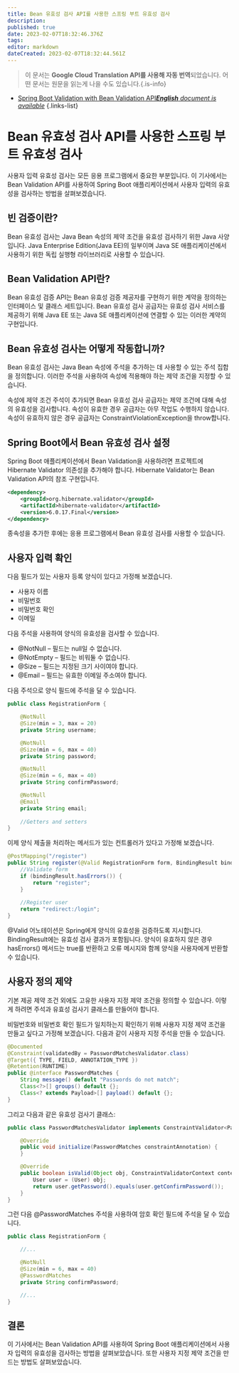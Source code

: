 ```yaml
---
title: Bean 유효성 검사 API를 사용한 스프링 부트 유효성 검사
description: 
published: true
date: 2023-02-07T18:32:46.376Z
tags: 
editor: markdown
dateCreated: 2023-02-07T18:32:44.561Z
---
```


> 이 문서는 **Google Cloud Translation API를 사용해 자동 번역**되었습니다.
어떤 문서는 원문을 읽는게 나을 수도 있습니다.{.is-info}



- [Spring Boot Validation with Bean Validation API***English** document is available*](/en/Knowledge-base/Spring-Boot/spring-boot-validation-with-bean-validation-api)
{.links-list}


# Bean 유효성 검사 API를 사용한 스프링 부트 유효성 검사

사용자 입력 유효성 검사는 모든 응용 프로그램에서 중요한 부분입니다. 이 기사에서는 Bean Validation API를 사용하여 Spring Boot 애플리케이션에서 사용자 입력의 유효성을 검사하는 방법을 살펴보겠습니다.

## 빈 검증이란?

Bean 유효성 검사는 Java Bean 속성의 제약 조건을 유효성 검사하기 위한 Java 사양입니다. Java Enterprise Edition(Java EE)의 일부이며 Java SE 애플리케이션에서 사용하기 위한 독립 실행형 라이브러리로 사용할 수 있습니다.

## Bean Validation API란?

Bean 유효성 검증 API는 Bean 유효성 검증 제공자를 구현하기 위한 계약을 정의하는 인터페이스 및 클래스 세트입니다. Bean 유효성 검사 공급자는 유효성 검사 서비스를 제공하기 위해 Java EE 또는 Java SE 애플리케이션에 연결할 수 있는 이러한 계약의 구현입니다.

## Bean 유효성 검사는 어떻게 작동합니까?

Bean 유효성 검사는 Java Bean 속성에 주석을 추가하는 데 사용할 수 있는 주석 집합을 정의합니다. 이러한 주석을 사용하여 속성에 적용해야 하는 제약 조건을 지정할 수 있습니다.

속성에 제약 조건 주석이 추가되면 Bean 유효성 검사 공급자는 제약 조건에 대해 속성의 유효성을 검사합니다. 속성이 유효한 경우 공급자는 아무 작업도 수행하지 않습니다. 속성이 유효하지 않은 경우 공급자는 ConstraintViolationException을 throw합니다.

## Spring Boot에서 Bean 유효성 검사 설정

Spring Boot 애플리케이션에서 Bean Validation을 사용하려면 프로젝트에 Hibernate Validator 의존성을 추가해야 합니다. Hibernate Validator는 Bean Validation API의 참조 구현입니다.

```xml
<dependency>
    <groupId>org.hibernate.validator</groupId>
    <artifactId>hibernate-validator</artifactId>
    <version>6.0.17.Final</version>
</dependency>
```

종속성을 추가한 후에는 응용 프로그램에서 Bean 유효성 검사를 사용할 수 있습니다.

## 사용자 입력 확인

다음 필드가 있는 사용자 등록 양식이 있다고 가정해 보겠습니다.

-   사용자 이름
-   비밀번호
-   비밀번호 확인
- 이메일

다음 주석을 사용하여 양식의 유효성을 검사할 수 있습니다.

- @NotNull – 필드는 null일 수 없습니다.
- @NotEmpty – 필드는 비워둘 수 없습니다.
- @Size – 필드는 지정된 크기 사이여야 합니다.
- @Email – 필드는 유효한 이메일 주소여야 합니다.

다음 주석으로 양식 필드에 주석을 달 수 있습니다.

```java
public class RegistrationForm {

    @NotNull
    @Size(min = 3, max = 20)
    private String username;

    @NotNull
    @Size(min = 6, max = 40)
    private String password;

    @NotNull
    @Size(min = 6, max = 40)
    private String confirmPassword;

    @NotNull
    @Email
    private String email;
    
    //Getters and setters
}
```

이제 양식 제출을 처리하는 메서드가 있는 컨트롤러가 있다고 가정해 보겠습니다.

```java
@PostMapping("/register")
public String register(@Valid RegistrationForm form, BindingResult bindingResult) {
    //Validate form
    if (bindingResult.hasErrors()) {
        return "register";
    }
    
    //Register user
    return "redirect:/login";
}
```

@Valid 어노테이션은 Spring에게 양식의 유효성을 검증하도록 지시합니다. BindingResult에는 유효성 검사 결과가 포함됩니다. 양식이 유효하지 않은 경우 hasErrors() 메서드는 true를 반환하고 오류 메시지와 함께 양식을 사용자에게 반환할 수 있습니다.

## 사용자 정의 제약

기본 제공 제약 조건 외에도 고유한 사용자 지정 제약 조건을 정의할 수 있습니다. 이렇게 하려면 주석과 유효성 검사기 클래스를 만들어야 합니다.

비밀번호와 비밀번호 확인 필드가 일치하는지 확인하기 위해 사용자 지정 제약 조건을 만들고 싶다고 가정해 보겠습니다. 다음과 같이 사용자 지정 주석을 만들 수 있습니다.

```java
@Documented
@Constraint(validatedBy = PasswordMatchesValidator.class)
@Target({ TYPE, FIELD, ANNOTATION_TYPE })
@Retention(RUNTIME)
public @interface PasswordMatches {
    String message() default "Passwords do not match";
    Class<?>[] groups() default {};
    Class<? extends Payload>[] payload() default {};
}
```

그리고 다음과 같은 유효성 검사기 클래스:

```java
public class PasswordMatchesValidator implements ConstraintValidator<PasswordMatches, Object> {

    @Override
    public void initialize(PasswordMatches constraintAnnotation) {       
    }

    @Override
    public boolean isValid(Object obj, ConstraintValidatorContext context){   
        User user = (User) obj;
        return user.getPassword().equals(user.getConfirmPassword());
    }     
}
```

그런 다음 @PasswordMatches 주석을 사용하여 암호 확인 필드에 주석을 달 수 있습니다.

```java
public class RegistrationForm {

    //...    

    @NotNull
    @Size(min = 6, max = 40)
    @PasswordMatches
    private String confirmPassword;

    //...
}
```

## 결론

이 기사에서는 Bean Validation API를 사용하여 Spring Boot 애플리케이션에서 사용자 입력의 유효성을 검사하는 방법을 살펴보았습니다. 또한 사용자 지정 제약 조건을 만드는 방법도 살펴보았습니다.